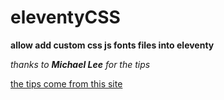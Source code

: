 # eleventyCSS
**allow add custom css js fonts files into eleventy**

_thanks to **Michael Lee** for the tips_

[the tips come from this site](https://michaelsoolee.com/add-css-11ty/)


